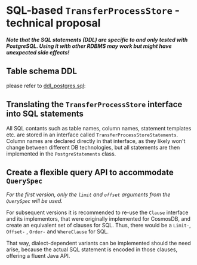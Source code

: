 # SQL-based `TransferProcessStore` - technical proposal

**_Note that the SQL statements (DDL) are specific to and only tested with PostgreSQL. Using it with other RDBMS may
work but might have unexpected side effects!_**

## Table schema DDL

please refer to [ddl_postgres.sql](./ddl_postgres.sql):

## Translating the `TransferProcessStore` interface into SQL statements

All SQL contants such as table names, column names, statement templates etc. are stored in an interface
called `TransferProcessStoreStatements`. Column names are declared directly in that interface, as they likely won't
change between different DB technologies, but all statements are then implemented in the `PostgreStatements` class.

## Create a flexible query API to accommodate `QuerySpec`

_For the first version, only the `limit` and `offset` arguments from the `QuerySpec` will be used._

For subsequent versions it is recommended to re-use the `Clause` interface and its implementors, that were originally
implemented for CosmosDB, and create an equivalent set of clauses for SQL. Thus, there would be a `Limit-`, `Offset-`
, `Order-` and `WhereClause` for SQL.

That way, dialect-dependent variants can be implemented should the need arise, because the actual SQL statement is
encoded in those clauses, offering a fluent Java API.